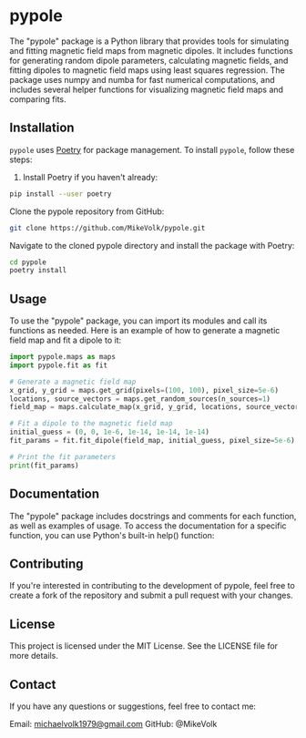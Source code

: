 # pypole

The "pypole" package is a Python library that provides tools for simulating and fitting magnetic field maps from magnetic dipoles. It includes functions for generating random dipole parameters, calculating magnetic fields, and fitting dipoles to magnetic field maps using least squares regression. The package uses numpy and numba for fast numerical computations, and includes several helper functions for visualizing magnetic field maps and comparing fits.
## Installation

`pypole` uses [Poetry](https://python-poetry.org/) for package management. To install `pypole`, follow these steps:

1. Install Poetry if you haven't already:

```bash
pip install --user poetry
```

Clone the pypole repository from GitHub:

``` bash
git clone https://github.com/MikeVolk/pypole.git
``` 

Navigate to the cloned pypole directory and install the package with Poetry:

```bash
cd pypole
poetry install
```

## Usage

To use the "pypole" package, you can import its modules and call its functions as needed. Here is an example of how to generate a magnetic field map and fit a dipole to it:

```python
import pypole.maps as maps
import pypole.fit as fit

# Generate a magnetic field map
x_grid, y_grid = maps.get_grid(pixels=(100, 100), pixel_size=5e-6)
locations, source_vectors = maps.get_random_sources(n_sources=1)
field_map = maps.calculate_map(x_grid, y_grid, locations, source_vectors)

# Fit a dipole to the magnetic field map
initial_guess = (0, 0, 1e-6, 1e-14, 1e-14, 1e-14)
fit_params = fit.fit_dipole(field_map, initial_guess, pixel_size=5e-6)

# Print the fit parameters
print(fit_params)
```
Documentation
---------------

The "pypole" package includes docstrings and comments for each function, as well as examples of usage. To access the documentation for a specific function, you can use Python's built-in help() function:

## Contributing

If you're interested in contributing to the development of pypole, feel free to create a fork of the repository and submit a pull request with your changes.

## License

This project is licensed under the MIT License. See the LICENSE file for more details.

## Contact

If you have any questions or suggestions, feel free to contact me:

Email: michaelvolk1979@gmail.com
GitHub: @MikeVolk
